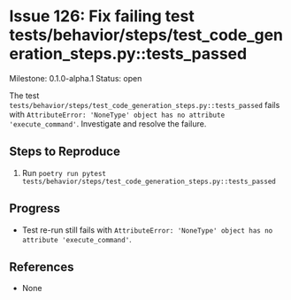 # Issue 126: Fix failing test tests/behavior/steps/test_code_generation_steps.py::tests_passed

Milestone: 0.1.0-alpha.1
Status: open


The test `tests/behavior/steps/test_code_generation_steps.py::tests_passed` fails with `AttributeError: 'NoneType' object has no attribute 'execute_command'`. Investigate and resolve the failure.

## Steps to Reproduce
1. Run `poetry run pytest tests/behavior/steps/test_code_generation_steps.py::tests_passed`

## Progress
- Test re-run still fails with `AttributeError: 'NoneType' object has no attribute 'execute_command'`.

## References

- None
